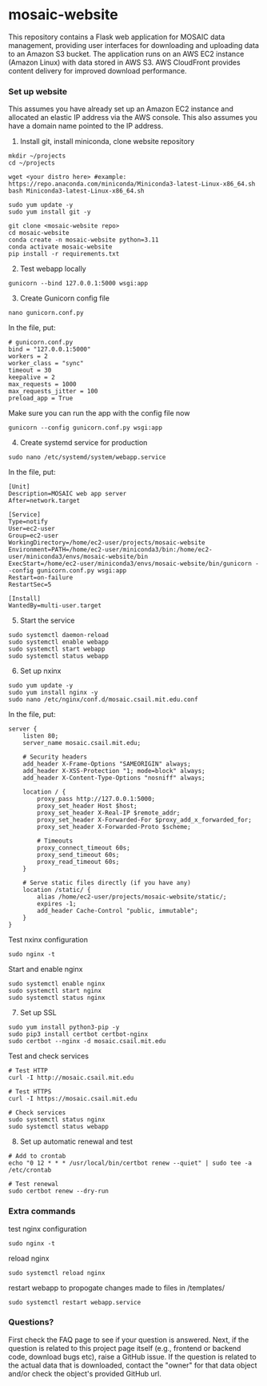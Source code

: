 # mosaic-website
This repository contains a Flask web application for MOSAIC data management, providing user interfaces for downloading and uploading data to an Amazon S3 bucket. The application runs on an AWS EC2 instance (Amazon Linux) with data stored in AWS S3. AWS CloudFront provides content delivery for improved download performance.

### Set up website
This assumes you have already set up an Amazon EC2 instance and allocated an elastic IP address via the AWS console. This also assumes you have a domain name pointed to the IP address.

1. Install git, install miniconda, clone website repository
```
mkdir ~/projects
cd ~/projects

wget <your distro here> #example: https://repo.anaconda.com/miniconda/Miniconda3-latest-Linux-x86_64.sh
bash Miniconda3-latest-Linux-x86_64.sh 

sudo yum update -y
sudo yum install git -y

git clone <mosaic-website repo>
cd mosaic-website
conda create -n mosaic-website python=3.11
conda activate mosaic-website
pip install -r requirements.txt
```

2. Test webapp locally
```
gunicorn --bind 127.0.0.1:5000 wsgi:app
```

3. Create Gunicorn config file
```
nano gunicorn.conf.py
```
In the file, put:
```
# gunicorn.conf.py
bind = "127.0.0.1:5000"
workers = 2 
worker_class = "sync"
timeout = 30
keepalive = 2
max_requests = 1000
max_requests_jitter = 100
preload_app = True
```
Make sure you can run the app with the config file now
```
gunicorn --config gunicorn.conf.py wsgi:app
```

4. Create systemd service for production
```
sudo nano /etc/systemd/system/webapp.service
```
In the file, put:
```
[Unit]
Description=MOSAIC web app server
After=network.target

[Service]
Type=notify
User=ec2-user
Group=ec2-user
WorkingDirectory=/home/ec2-user/projects/mosaic-website
Environment=PATH=/home/ec2-user/miniconda3/bin:/home/ec2-user/miniconda3/envs/mosaic-website/bin
ExecStart=/home/ec2-user/miniconda3/envs/mosaic-website/bin/gunicorn --config gunicorn.conf.py wsgi:app
Restart=on-failure
RestartSec=5

[Install]
WantedBy=multi-user.target
```

5. Start the service
```
sudo systemctl daemon-reload
sudo systemctl enable webapp
sudo systemctl start webapp
sudo systemctl status webapp
```

6. Set up nxinx
```
sudo yum update -y
sudo yum install nginx -y
sudo nano /etc/nginx/conf.d/mosaic.csail.mit.edu.conf
```
In the file, put:
```
server {
    listen 80;
    server_name mosaic.csail.mit.edu;
    
    # Security headers
    add_header X-Frame-Options "SAMEORIGIN" always;
    add_header X-XSS-Protection "1; mode=block" always;
    add_header X-Content-Type-Options "nosniff" always;
    
    location / {
        proxy_pass http://127.0.0.1:5000;
        proxy_set_header Host $host;
        proxy_set_header X-Real-IP $remote_addr;
        proxy_set_header X-Forwarded-For $proxy_add_x_forwarded_for;
        proxy_set_header X-Forwarded-Proto $scheme;
        
        # Timeouts
        proxy_connect_timeout 60s;
        proxy_send_timeout 60s;
        proxy_read_timeout 60s;
    }
    
    # Serve static files directly (if you have any)
    location /static/ {
        alias /home/ec2-user/projects/mosaic-website/static/;
        expires -1;
        add_header Cache-Control "public, immutable";
    }
}
```
Test nxinx configuration
```
sudo nginx -t
```

Start and enable nginx
```
sudo systemctl enable nginx
sudo systemctl start nginx
sudo systemctl status nginx
```

7. Set up SSL
```
sudo yum install python3-pip -y
sudo pip3 install certbot certbot-nginx
sudo certbot --nginx -d mosaic.csail.mit.edu
```

Test and check services
```
# Test HTTP
curl -I http://mosaic.csail.mit.edu

# Test HTTPS
curl -I https://mosaic.csail.mit.edu

# Check services
sudo systemctl status nginx
sudo systemctl status webapp
```

8. Set up automatic renewal and test
```
# Add to crontab
echo "0 12 * * * /usr/local/bin/certbot renew --quiet" | sudo tee -a /etc/crontab

# Test renewal
sudo certbot renew --dry-run
```

### Extra commands

test nginx configuration
```
sudo nginx -t
```

reload nginx
```
sudo systemctl reload nginx
```

restart webapp to propogate changes made to files in /templates/
```
sudo systemctl restart webapp.service
```

### Questions?
First check the FAQ page to see if your question is answered. Next, if the question is related to this project page itself (e.g., frontend or backend code, download bugs etc), raise a GitHub issue. If the question is related to the actual data that is downloaded, contact the "owner" for that data object and/or check the object's provided GitHub url.
